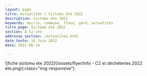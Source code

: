 ```yaml
---
layout: page
titre: Actualités | Sictomu été 2022
description: Sictomu été 2022
keywords: mairie, commune, flaux, gard, actualités
titre_page: Sictomu été 2022
section: À la une
addresse_section: /actualites.html
date_texte: 14 Juin 2022
date: 2021-06-14

---
```



![fiche sictomu ete 2022](/assets/flyer/Info - C2 et déchèteries 2022 ete.png){:class="img-responsive"}


